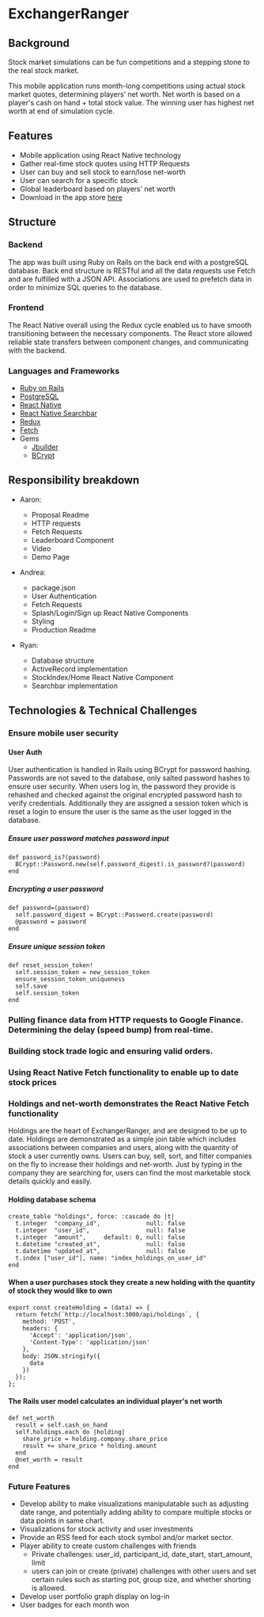 # ExchangerRanger

## Background
Stock market simulations can be fun competitions and a stepping stone to the real stock market.

This mobile application runs month-long competitions using actual stock market quotes, determining players’ net worth. Net worth is based on a player's cash on hand + total stock value. The winning user has highest net worth at end of simulation cycle.

## Features
  - Mobile application using React Native technology
  - Gather real-time stock quotes using HTTP Requests
  - User can buy and sell stock to earn/lose net-worth
  - User can search for a specific stock
  - Global leaderboard based on players’ net worth
  - Download in the app store [here]()

## Structure
### Backend
The app was built using Ruby on Rails on the back end with a postgreSQL database. Back end structure is RESTful and all the data requests use Fetch and are fulfilled with a JSON API. Associations are used to prefetch data in order to minimize SQL queries to the database.

### Frontend
The React Native overall using the Redux cycle enabled us to have smooth transitioning between the necessary components. The React store allowed reliable state transfers between component changes, and communicating with the backend.

### Languages and Frameworks
  * [Ruby on Rails](http://rubyonrails.org/)
  * [PostgreSQL](https://www.postgresql.org/)
  * [React Native](https://facebook.github.io/react-native/)
  * [React Native Searchbar](https://github.com/umhan35/react-native-search-bar)
  * [Redux](https://github.com/reactjs/redux)
  * [Fetch](https://facebook.github.io/react-native/docs/network.html)
  * Gems
    * [Jbuilder](https://github.com/rails/jbuilder)
    * [BCrypt](https://github.com/codahale/bcrypt-ruby)

## Responsibility breakdown
  * Aaron:
    * Proposal Readme
    * HTTP requests
    * Fetch Requests
    * Leaderboard Component
    * Video
    * Demo Page

  * Andrea:
    * package.json
    * User Authentication
    * Fetch Requests
    * Splash/Login/Sign up React Native Components
    * Styling
    * Production Readme

  * Ryan:
    * Database structure
    * ActiveRecord implementation
    * StockIndex/Home React Native Component
    * Searchbar implementation


## Technologies & Technical Challenges
### Ensure mobile user security
#### User Auth
User authentication is handled in Rails using BCrypt for password hashing. Passwords are not saved to the database, only salted password hashes to ensure user security. When users log in, the password they provide is rehashed and checked against the original encrypted password hash to verify credentials. Additionally they are assigned a session token which is reset a login to ensure the user is the same as the user logged in the database.

##### Ensure user password matches password input
  ```
  def password_is?(password)
    BCrypt::Password.new(self.password_digest).is_password?(password)
  end
  ```

##### Encrypting a user password
  ```
  def password=(password)
    self.password_digest = BCrypt::Password.create(password)
    @password = password
  end
  ```

##### Ensure unique session token
  ```
  def reset_session_token!
    self.session_token = new_session_token
    ensure_session_token_uniqueness
    self.save
    self.session_token
  end
  ```

### Pulling finance data from HTTP requests to Google Finance. Determining the delay (speed bump) from real-time.

### Building stock trade logic and ensuring valid orders.

### Using React Native Fetch functionality to enable up to date stock prices
### Holdings and net-worth demonstrates the React Native Fetch functionality
Holdings are the heart of ExchangerRanger, and are designed to be up to date. Holdings are demonstrated as a simple join table which includes associations between companies and users, along with the quantity of stock a user currently owns. Users can buy, sell, sort, and filter companies on the fly to increase their holdings and net-worth. Just by typing in the company they are searching for, users can find the most marketable stock details quickly and easily.

#### Holding database schema
  ```
  create_table "holdings", force: :cascade do |t|
    t.integer  "company_id",             null: false
    t.integer  "user_id",                null: false
    t.integer  "amount",     default: 0, null: false
    t.datetime "created_at",             null: false
    t.datetime "updated_at",             null: false
    t.index ["user_id"], name: "index_holdings_on_user_id"
  end
  ```

#### When a user purchases stock they create a new holding with the quantity of stock they would like to own
  ```
  export const createHolding = (data) => {
    return fetch(`http://localhost:3000/api/holdings`, {
      method: 'POST',
      headers: {
        'Accept': 'application/json',
        'Content-Type': 'application/json'
      },
      body: JSON.stringify({
        data
      })
    });
  };
  ```

#### The Rails user model calculates an individual player's net worth
  ```
  def net_worth
    result = self.cash_on_hand
    self.holdings.each do |holding|
      share_price = holding.company.share_price
      result += share_price * holding.amount
    end
    @net_worth = result
  end
  ```



### Future Features
  - Develop ability to make visualizations manipulatable such as adjusting date range, and potentially adding ability to compare multiple stocks or data points in same chart.
  - Visualizations for stock activity and user investments
  - Provide an RSS feed for each stock symbol and/or market sector.
  - Player ability to create custom challenges with friends
       * Private challenges: user_id, participant_id, date_start, start_amount, limit
       * users can join or create (private) challenges with other users and set certain rules such as starting pot, group size, and whether shorting is allowed.
  - Develop user portfolio graph display on log-in
  - User badges for each month won
